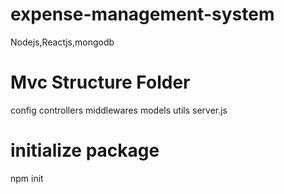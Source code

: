 # expense-management-system
Nodejs,Reactjs,mongodb

# Mvc Structure Folder
config
controllers
middlewares
models
utils
server.js

# initialize package
npm init

